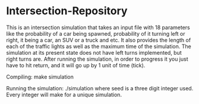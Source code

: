 # Intersection-Repository

This is an intersection simulation that takes an input file with 18 parameters like the probability
of a car being spawned, probability of it turning left or right, it being a car, an SUV or a truck
and etc. It also provides the length of each of the traffic lights as well as the maximum time of
the simulation. The simulation at its present state does not have left turns implemented, but right
turns are. After running the simulation, in order to progress it you just have to hit return, and it
will go up by 1 unit of time (tick). 

Compiling:
make simulation

Running the simulation:
./simulation <filePath> <seed>
where seed is a three digit integer used. Every integer will make for a unique simulation.
